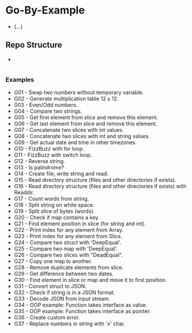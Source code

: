 # Go-By-Example
- (...)

## Repo Structure
*
```

```


### Examples
 - G01 - Swap two numbers without temporary variable.
 - G02 - Generate multiplication table 12 x 12.
 - 003 - Even/Odd numbers.
 - G04 - Compare two strings.
 - G05 - Get first element from slice and remove this element.
 - G06 - Get last element from slice and remove this element.
 - G07 - Concatenate two slices with int values.
 - G08 - Concatenate two slices with int and string values.
 - G09 - Get actual date and time in other timezones.
 - G10 - FizzBuzz with for loop.
 - G11 - FizzBuzz with switch loop.
 - G12 - Reverse string.
 - G13 - Is palindrome?
 - G14 - Create file, write string and read.
 - G15 - Read directory structure (files and other directories if exists).
 - G16 - Read directory structure (files and other directories if exists) with Readdir.
 - G17 - Count words from string.
 - G18 - Split string on white space.
 - G19 - Split slice of bytes (words).
 - G20 - Check if map contains a key.
 - G21 - Find element position in slice (for string and int).
 - G22 - Print index for any element from Array.
 - G23 - Print index for any element from Slice.
 - G24 - Compare two struct with 'DeepEqual'.
 - G25 - Compare two map with 'DeepEqual'.
 - G26 - Compare two slices with "DeadEqual".
 - G27 - Copy one map to another.
 - G28 - Remove duplicate elements from slice.
 - G29 - Get difference between two dates.
 - G30 - Find element in slice or map and move it to first position.
 - G31 - Convert struct to JSON.
 - G32 - Check if string is in a JSON format.
 - G33 - Decode JSON from input stream.
 - G34 - OOP example: Function takes interface as value.
 - G35 - OOP example: Function takes interface as pointer.
 - G36 - Create custom error.
 - G37 - Replace numbers in string with 'x' char.
<!-- - 040 - Generate 256 bit key. -->
<!-- - 045(50) - Split URL and getting his parameters. -->
